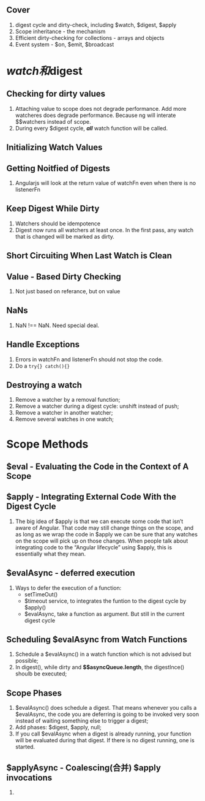 ## Cover
1. digest cycle and dirty-check, including $watch, $digest, $apply
2. Scope inheritance - the mechanism
3. Efficient dirty-checking for collections - arrays and objects
4. Event system - $on, $emit, $broadcast

# $watch和$digest
## Checking for dirty values
1. Attaching value to scope does not degrade performance. Add more watcheres does degrade performance. Because ng will interate $$watchers instead of scope.
2. During every $digest cycle, ***all*** watch function will be called.

## Initializing Watch Values
## Getting Noitfied of Digests
1. Angularjs will look at the return value of watchFn even when there is no listenerFn

## Keep Digest While Dirty
1. Watchers should be idempotence
2. Digest now runs all watchers at least once. In the first pass, any watch that is changed will be marked as dirty.

## Short Circuiting When Last Watch is Clean
## Value - Based Dirty Checking
1. Not just based on referance, but on value

## NaNs
1. NaN !== NaN. Need special deal.

## Handle Exceptions
1. Errors in watchFn and listenerFn should not stop the code.
2. Do a `try{} catch(){}`

## Destroying a watch
1. Remove a watcher by a removal function;
2. Remove a watcher during a digest cycle: unshift instead of push;
3. Remove a watcher in another watcher;
3. Remove several watches in one watch;

# Scope Methods
## $eval - Evaluating the Code in the Context of A Scope

## $apply - Integrating External Code With the Digest Cycle
1. The big idea of $apply is that we can execute some code that isn’t aware of Angular. That code may still change things on the scope, and as long as we wrap the code in $apply we can be sure that any watches on the scope will pick up on those changes. When people talk about integrating code to the “Angular lifecycle” using $apply, this is essentially what they mean.

## $evalAsync - deferred execution
1. Ways to defer the execution of a function:
    - setTimeOut() 
    - $timeout service, to integrates the funtion to the digest cycle by $apply()
    - $evalAsync, take a function as argument. But still in the current digest cycle

## Scheduling $evalAsync from Watch Functions
1. Schedule a $evalAsync() in a watch function which is not advised but possible;
2. In digest(), while dirty and **$$asyncQueue.length**, the digestInce() shoulb be executed;

## Scope Phases
1. $evalAsync() does schedule a digest. That means whenever you calls a $evalAsync, the code you are deferring is going to be invoked very soon instead of waiting something else to trigger a digest;
2. Add phases: $digest, $apply, null;
3. If you call $evalAsync when a digest is already running, your function will be evaluated during 
that digest. If there is no digest running, one is started.

## $applyAsync - Coalescing(合并) $apply invocations
1. 